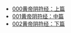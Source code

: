 - [000黄帝阴符经：上篇](./000黄帝阴符经：上篇.md)
- [001黄帝阴符经：中篇](./001黄帝阴符经：中篇.md)
- [002黄帝阴符经：下篇](./002黄帝阴符经：下篇.md)
